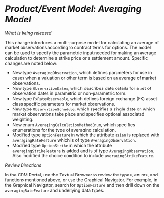 # *Product/Event Model: Averaging Model*

_What is being released_

This change introduces a multi-purpose model for calculating an average of market observations according to contract terms for options. The model can be used to specify the parametric input needed for making an average calculation to determine a strike price or a settlement amount. Specific changes are noted below:

- New type `AveragingObservation`, which defines parameters for use in cases when a valuation or other term is based on an average of market observations.
- New type `ObservationDates`, which describes date details for a set of observation dates in parametric or non-parametric form.
- New type `FxRateObservable`, which defines foreign exchange (FX) asset class specific parameters for market observations.
- New type `ObservationSchedule`, which specifies a single date on which market observations take place and specifies optional associated weighting.
- New enum `AveragingCalculationMethodEnum`, which specifies enumerations for the type of averaging calculation.
- Modified type `OptionFeature` in which the attribute `asian` is replaced with `averagingRateFeature` which is of type `AveragingObservation`.
- Modified type `OptionStrike` in which the attribute `averagingStrikeFeature` is added and is of type `AveragingObservation`. Also modified the choice condition to include `averagingStrikeFeature`.

_Review Directions_

In the CDM Portal, use the Textual Browser to review the types, enums, and functions mentioned above, or use the Graphical Navigator. For example, in the Graphical Navigator, search for `OptionFeature` and then drill down on the `averagingRateFeature` and underlying data types.

